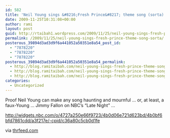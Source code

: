 ```yaml
---
id: 582
title: 'Neil Young sings &#8216;Fresh Prince&#8217; theme song (sorta)'
date: 2009-11-25T10:31:08+00:00
author: rami
layout: post
guid: http://rtaibah1.wordpress.com/2009/11/25/neil-young-sings-fresh-prince-theme-song-sorta
permalink: /2009/11/25/neil-young-sings-fresh-prince-theme-song-sorta/
posterous_39894d3ad3d9f6a441052a50351e8a54_post_id:
  - "7878220"
  - "7878220"
  - "7878220"
posterous_39894d3ad3d9f6a441052a50351e8a54_permalink:
  - http://blog.ramitaibah.com/neil-young-sings-fresh-prince-theme-song-sort
  - http://blog.ramitaibah.com/neil-young-sings-fresh-prince-theme-song-sort
  - http://blog.ramitaibah.com/neil-young-sings-fresh-prince-theme-song-sort
categories:
  - Uncategorized
---
```

<div class="posterous_bookmarklet_entry">
  <p>
    Proof Neil Young can make any song haunting and mournful &#8230; or, at least, a faux-Young &#8230; Jimmy Fallon on NBC&#8217;s &#8220;Late Night&#8221; &#8230;
  </p>
  
  <p>
    <a href="http://widgets.nbc.com/o/4727a250e66f9723/4b0d06e721d623bd/4b0bf6bfd7861cdd/a3f217e/-cpid/c36a80c5cb0d1fe">http://widgets.nbc.com/o/4727a250e66f9723/4b0d06e721d623bd/4b0bf6bfd7861cdd/a3f217e/-cpid/c36a80c5cb0d1fe</a>
  </p>
  
  <div class="posterous_quote_citation">
    via <a href="http://www.thrfeed.com/2009/11/neil-young-sings-fresh-prince-theme-song-video.html">thrfeed.com</a>
  </div></p>
</div>